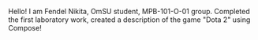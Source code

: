 Hello! I am Fendel Nikita, OmSU student, MPB-101-O-01 group. Completed the first laboratory work, created a description of the game "Dota 2" using Compose!